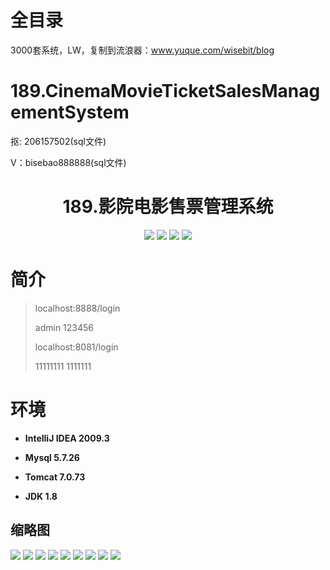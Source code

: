 # 全目录

3000套系统，LW，复制到流浪器：www.yuque.com/wisebit/blog
# 189.CinemaMovieTicketSalesManagementSystem

<p>抠: 206157502(sql文件)</p>
<p>V：bisebao888888(sql文件)</p>

<p><h1 align="center">189.影院电影售票管理系统</h1></p>


<p align="center">
	<img src="https://img.shields.io/badge/jdk-1.8-orange.svg"/>
    <img src="https://img.shields.io/badge/springboot-5.x-lightgrey.svg"/>
    <img src="https://img.shields.io/badge/vue-3.x-blue.svg"/>
    <img src="https://img.shields.io/badge/mybatis-5.x-yellow.svg"/>
</p>

# 简介
>localhost:8888/login
> 
>admin 123456
>
> localhost:8081/login
>
> 11111111 1111111
>


# 环境

- <b>IntelliJ IDEA 2009.3</b>

- <b>Mysql 5.7.26</b>

- <b>Tomcat 7.0.73</b>

- <b>JDK 1.8</b>




## 缩略图

![](https://bitwise.oss-cn-heyuan.aliyuncs.com/2024/9/10/9593aaae-7a47-4063-82f4-468dd9a364ff.png)
![](https://bitwise.oss-cn-heyuan.aliyuncs.com/2024/9/10/2a595bcf-5c72-4be6-8acf-1da8a41ad4e9.png)
![](https://bitwise.oss-cn-heyuan.aliyuncs.com/2024/9/10/e8485391-3721-4b76-a664-0eef75023332.png)
![](https://bitwise.oss-cn-heyuan.aliyuncs.com/2024/9/10/acbb8139-8868-4458-9cd6-e755661c42d2.png)
![](https://bitwise.oss-cn-heyuan.aliyuncs.com/2024/9/10/5ba1e9a6-4663-48e4-9b4a-cf88923e78de.png)
![](https://bitwise.oss-cn-heyuan.aliyuncs.com/2024/9/10/a6061cc0-7358-460f-a4d1-4798bc585a26.png)
![](https://bitwise.oss-cn-heyuan.aliyuncs.com/2024/9/10/56094c53-310f-4cea-acd7-38bf4beda823.png)
![](https://bitwise.oss-cn-heyuan.aliyuncs.com/2024/9/10/4b7d1e30-56a0-46d2-a7a5-5a08681ee631.png)
![](https://bitwise.oss-cn-heyuan.aliyuncs.com/2024/9/10/43ddfc08-f2e8-461e-b398-8b1a277868b7.png)



